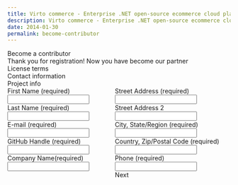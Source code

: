 ```yaml
---
title: Virto commerce - Enterprise .NET open-source ecommerce cloud platform. About Us
description: Virto commerce - Enterprise .NET open-source ecommerce cloud platform. About Us
date: 2014-01-30
permalink: become-contributor
---
```

<div ng-controller="contributorController" class="vc-contributor">
    <div class="bg-banner">
        <div ng-if="!formCompleted" class="banner-t">Become a contributor</div>
         <div ng-if="formCompleted" class="banner-t">Thank you for registration! Now you have become our partner </div>
    </div>
    <form class="responsive">
        <div ng-init="step = 'licenseTerms'" class="steps">
            <div  ng-click="step = 'licenseTerms';reloadContributorData();" class="step">
                <a class="step-link" ng-class="{'selected': (step === 'licenseTerms')}"></a>
                <div class="step-name">License terms</div>
            </div>
            <div  ng-click="step = 'contactInfo';reloadContributorData()" class="step">
                <a class="step-link" ng-class="{'selected': (step === 'contactInfo')}"></a>
                <div class="step-name">Contact information</div>
            </div>
            <div  ng-click="step = 'projectInfo';reloadContributorData()" class="step">
                <a class="step-link" ng-class="{'selected': (step === 'projectInfo')}"></a>
                <div class="step-name">Project info</div>
            </div>
        </div>
        <div ng-show="!formCompleted || loaded" class="columns">
            <div class="column">
                <div class="control-group">
                    <label>First Name (required)</label>
                    <input ng-model="contributor.firstName" type="text" class="form-input" required>
                </div>
                <div class="control-group">
                    <label>Last Name (required)</label>
                    <input ng-model="contributor.lastName" type="text" class="form-input" required>
                </div>
                <div ng-if="step === 'projectInfo'">
                    <div class="control-group">
                        <label>E-mail (required)</label>
                        <input ng-model="contributor.email" type="text" class="form-input" required>
                    </div>
                    <div class="control-group">
                        <label>GitHub Handle (required)</label>
                        <input ng-model="contributor.githubHandle" type="text" class="form-input" required>
                    </div>
                    <div class="control-group">
                        <label>Company Name(required)</label>
                        <input ng-model="contributor.companyName" type="text" class="form-input" required>
                    </div>
                </div>
            </div>
            <div class="column">
                <div class="control-group">
                    <label>Street Address (required)</label>
                    <input ng-model="contributor.address" type="text" class="form-input" required>
                </div>
                <div class="control-group">
                    <label>Street Address 2</label>
                    <input ng-model="contributor.address2" type="text" class="form-input">
                </div>
                <div ng-if="step === 'projectInfo'">
                    <div class="control-group">
                        <label>City, State/Region (required)</label>
                        <input ng-model="contributor.city" type="text" class="form-input" required>
                    </div>
                    <div class="control-group">
                        <label>Country, Zip/Postal Code (required)</label>
                        <input ng-model="contributor.country" type="text" class="form-input" required>
                    </div>
                    <div class="control-group">
                        <label>Phone (required)</label>
                        <input ng-model="contributor.phone" type="text" class="form-input" required>
                    </div>
                </div>
                <div class="control-group right">
                    <a ng-click="updateContributorInfo(contributor);" class="button fill">Next</a>
                </div>
            </div>
        </div>
    </form>
</div>
